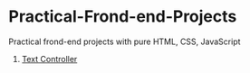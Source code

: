 # Practical-Frond-end-Projects
Practical frond-end projects with pure HTML, CSS, JavaScript

1. [Text Controller](./text-controller/)
